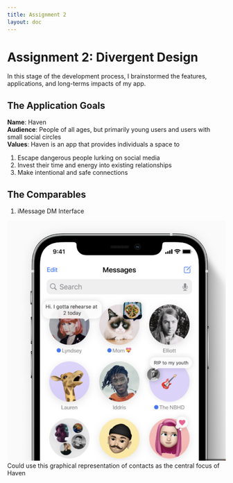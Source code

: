 ```yaml
---
title: Assignment 2
layout: doc
---
```


# Assignment 2: Divergent Design #
In this stage of the development process, I brainstormed the features, applications, and long-terms impacts of my app.

## The Application Goals ##
**Name**: Haven <br>
**Audience**: People of all ages, but primarily young users and users with small social circles <br>
**Values**: Haven is an app that provides individuals a space to <br>
1. Escape dangerous people lurking on social media
2. Invest their time and energy into existing relationships
3. Make intentional and safe connections

## The Comparables ##
1. iMessage DM Interface
<img alt="iMessage DM Interface" src="./comparable1.png"/>
Could use this graphical representation of contacts as the central focus of Haven





